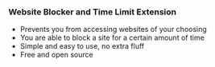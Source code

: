 ### Website Blocker and Time Limit Extension

- Prevents you from accessing websites of your choosing
- You are able to block a site for a certain amount of time
- Simple and easy to use, no extra fluff
- Free and open source

